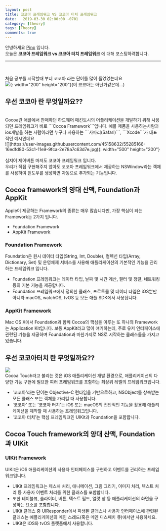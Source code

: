```yaml
---
layout: post
title: 코코아 프레임워크 VS 코코아 터치 프레임워크
date:   2019-03-30 02:00:00 -0701
category: [theory]
tags: [Theory]
comments: true
---
```


안녕하세요 [Pino](https://92pino.github.io) 입니다.<br>
오늘은 __코코아 프레임워크 vs 코코아 터치 프레임워크__ 에 대해 포스팅하려합니다.<br>

---
<br>

처음 공부를 시작할때 부터 코코아 라는 단어를 많이 들었었는데요<br>
![](https://user-images.githubusercontent.com/45158632/55285079-05a3f180-53bf-11e9-979a-4bb1d1f7a564.jpg){: width="200" height="200"}(이 코코아는 아닌거같은데...)<br>
## 우선 코코아 란 무엇일까요??

<br>
Cocoa란 애플에서 판매하던 하드웨어 매킨토시의 어플리케이션을 개발하기 위해 사용되던 프레임워크가 바로 ```Cocoa Framework```입니다.
애플 제품을 사용하는사람과 ios개발을 하는 사람이라면 누구나 사용하는 ```사파리(Safari)```, ```Xcode```가 대표적인 예시인데요<br>
![](https://user-images.githubusercontent.com/45158632/55285166-16edfd80-53c1-11e9-9fca-2e78a7c63d7e.jpg){: width="500" height="200"}
<br><br>
심지어 제어버튼 마저도 코코아 프레임워크 입니다.<br>우리가 직접 구현해주지 않아도 코코아 프레임워크에서 제공하는 NSWindow라는 객체를 사용하여 윈도우를 생성하면 자동으로 추가되는 기능입니다.


## Cocoa framework의 양대 산맥, Foundation과 AppKit

Apple이 제공하는 Framework의 종류는 매우 많습니다만, 가장 핵심이 되는 Framework는 2가지 입니다.

- Foundation Framework
- AppKit Framework

### Foundation Framework

Foundation은 원시 데이터 타입(String, Int, Double), 컬렉션 타입(Array, Dictionary, Set) 및 운영체제 서비스를 사용해 애플리케이션의 기본적인 기능을 관리하는 프레임워크 입니다.

- Foundation 프레임워크는 데이터 타입, 날짜 및 시간 계산, 필터 및 정렬, 네트워킹 등의 기본 기능을 제공합니다.
- Foundation 프레임워크에서 정의한 클래스, 프로토콜 및 데이터 타입은 iOS뿐만 아니라 macOS, watchOS, tvOS 등 모든 애플 SDK에서 사용됩니다.

### AppKit Framework
Mac OS X에서 Foundation과 함께 Cocoa의 핵심을 이루는 또 하나의 Framework는 Application Kit입니다. 보통 AppKit라고 많이 얘기하는데, 주로 유저 인터페이스에 관련된 기능을 제공하며 Foundation과 마찬가지로 NS로 시작하는 클래스들을 가지고 있습니다.

## 우선 코코아터치 란 무엇일까요??
![](https://user-images.githubusercontent.com/45158632/55285032-f83a3780-53bd-11e9-9d01-2c2d9f281c2b.jpg)<br>
Cocoa Touch라고 불리는 것은 iOS 애플리케이션 개발 환경으로, 애플리케이션의 다양한 기능 구현에 필요한 여러 프레임워크를 포함하는 최상위 레벨의 프레임워크입니다.

- '코코아'라는 단어는 Objective-C 런타임을 기반으로하고, NSObject를 상속받는 모든 클래스 또는 객체를 가리킬 때 사용합니다.
- '코코아' 또는 '코코아 터치'는 iOS 또는 macOS의 전반적인 기능을 활용해 애플리케이션을 제작할 때 사용하는 프레임워크입니다.
- '코코아 터치'는 핵심 프레임워크인 UIKit과 Foundation을 포함합니다.

## Cocoa Touch framework의 양대 산맥, Foundation과 UIKit
### UIKit Framework
UIKit은 iOS 애플리케이션의 사용자 인터페이스를 구현하고 이벤트를 관리하는 프레임워크입니다.

- UIKit 프레임워크는 제스처 처리, 애니메이션, 그림 그리기, 이미지 처리, 텍스트 처리 등 사용자 이벤트 처리를 위한 클래스를 포함합니다.
- 또한 테이블뷰, 슬라이더, 버튼, 텍스트 필드, 얼럿 창 등 애플리케이션의 화면을 구성하는 요소를 포함합니다.
- UIKit 클래스 중 UIResponder에서 파생된 클래스나 사용자 인터페이스에 관련된 클래스는 애플리케이션의 메인 스레드(혹은 메인 디스패치 큐)에서만 사용하세요.
- UIKit은 iOS와 tvOS 플랫폼에서 사용합니다.
